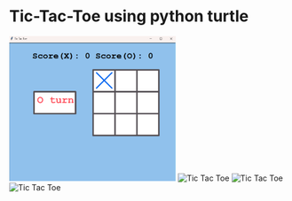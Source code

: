 # Tic-Tac-Toe using python turtle
<img src="https://github.com/saraelshaer/Tic-Tac-Toe-turtle/blob/main/images/tic%20_tac_toe1.png" alt="Tic Tac Toe" width="300" height="auto">
<img src="https://github.com/saraelshaer/Tic-Tac-Toe/blob/main/images/x_won.png" alt="Tic Tac Toe" width="300" height="auto">
<img src="https://github.com/saraelshaer/Tic-Tac-Toe/blob/main/images/o_won.png" alt="Tic Tac Toe" width="300" height="auto">
<img src="https://github.com/saraelshaer/Tic-Tac-Toe/blob/main/images/tie.png" alt="Tic Tac Toe" width="300" height="auto">

